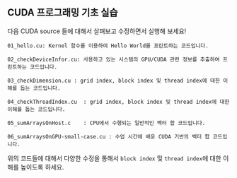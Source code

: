 ## CUDA 프로그래밍 기초 실습

다음 CUDA source 들에 대해서 살펴보고 수정하면서 실행해 보세요!

```
01_hello.cu: Kernel 함수를 이용하여 Hello World를 프린트하는 코드입니다.

02_checkDeviceInfor.cu: 사용하고 있는 시스템의 GPU/CUDA 관련 정보를 추출하여 프린트하는 코드입니다.

03_checkDimension.cu : grid index, block index 및 thread index에 대한 이해를 돕는 코드입니다.

04_checkThreadIndex.cu	: grid index, block index 및 thread index에 대한 이해를 돕는 코드입니다.

05_sumArraysOnHost.c	: CPU에서 수행되는 일반적인 벡터 합 코드입니다.

06_sumArraysOnGPU-small-case.cu	: 수업 시간에 배운 CUDA 기반의 벡터 합 코드입니다.
```

위의 코드들에 대해서 다양한 수정을 통해서 ```block index``` 및 ```thread index```에 대한 이해를 높이도록 하세요.
